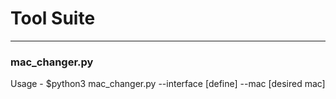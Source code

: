 # Tool Suite

---

### mac_changer.py
Usage - $python3 mac_changer.py --interface [define] --mac [desired mac]
